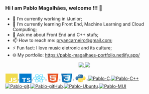### Hi I am Pablo Magalhães, welcome !!! 👋

- 🔭 I’m currently working in iJunior;
- 🌱 I’m currently learning Front End, Machine Learning and Cloud Computing;
- 💬 Ask me about Front End and C++ stufs;
- 📫 How to reach me: pryancarneiro@gmail.com;
- ⚡ Fun fact: I love music eletronic and its culture;
- 🌐 My portfolio: https://pablo-magalhaes-portfolio.netlify.app/

<div align="center">
  <a href="https://github.com/PabloRMCarneiro">
  <img height="180em" src="https://github-readme-stats.vercel.app/api?username=PabloRMCarneiro&show_icons=true&theme=dark&dracula&include_all_commits=true&count_private=true"/>
  <img height="180em" src="https://github-readme-stats.vercel.app/api/top-langs/?username=PabloRMCarneiro&layout=compact&langs_count=7&theme=dark&dracula"/>
</div>
<div style="display: inline_block"><br>
  <img align="center" alt="Pablo-Js" height="30" width="40" src="https://raw.githubusercontent.com/devicons/devicon/master/icons/javascript/javascript-plain.svg">
  <img align="center" alt="Pablo-Ts" height="30" width="40" src="https://raw.githubusercontent.com/devicons/devicon/master/icons/typescript/typescript-plain.svg">
  <img align="center" alt="Pablo-React" height="30" width="40" src="https://raw.githubusercontent.com/devicons/devicon/master/icons/react/react-original.svg">
  <img align="center" alt="Pablo-HTML" height="30" width="40" src="https://raw.githubusercontent.com/devicons/devicon/master/icons/html5/html5-original.svg">
  <img align="center" alt="Pablo-CSS" height="30" width="40" src="https://raw.githubusercontent.com/devicons/devicon/master/icons/css3/css3-original.svg">
  <img align="center" alt="Pablo-Python" height="30" width="40" src="https://raw.githubusercontent.com/devicons/devicon/master/icons/python/python-original.svg">
  <img align="center" alt="Pablo-C" height="30" width="40" src="https://cdn.jsdelivr.net/gh/devicons/devicon/icons/c/c-original.svg">
  <img align="center" alt="Pablo-C++" height="30" width="40" src="https://cdn.jsdelivr.net/gh/devicons/devicon/icons/cplusplus/cplusplus-original.svg">
  <img align="center" alt="Pablo-git" height="30" width="40" src="https://cdn.jsdelivr.net/gh/devicons/devicon/icons/git/git-original.svg">
  <img align="center" alt="Pablo-gitHub" height="30" width="40" src="https://cdn.jsdelivr.net/gh/devicons/devicon/icons/github/github-original.svg">
  <img align="center" alt="Pablo-Ubuntu" height="30" width="40" src="https://cdn.jsdelivr.net/gh/devicons/devicon/icons/ubuntu/ubuntu-plain.svg">
  <img align="center" alt="Pablo-MUI" height="30" width="40" src="https://cdn.jsdelivr.net/gh/devicons/devicon/icons/materialui/materialui-original.svg">
</div>
